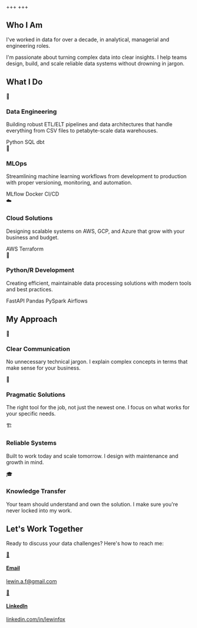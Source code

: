 +++
+++

<div class="hero">
    <div class="hero-content">
        <h2>Who I Am</h2>
        <p>
            I've worked in data for over a decade, in analytical, managerial and engineering roles.
        </p>
        <p>
            I'm passionate about turning complex data into clear insights. I help teams design,
            build, and scale reliable data systems without drowning in jargon.
        </p>
    </div>
</div>

<div class="about-services">
    <h2>What I Do</h2>
    <div class="services-grid">
        <div class="highlight-card">
            <span class="service-icon">🔧</span>
            <h3>Data Engineering</h3>
            <p>
                Building robust ETL/ELT pipelines and data architectures that handle everything from
                CSV files to petabyte-scale data warehouses.
            </p>
            <div class="tech-tags">
                <span class="tech-tag">Python</span>
                <span class="tech-tag">SQL</span>
                <span class="tech-tag">dbt</span>
            </div>
        </div>
        <div class="highlight-card">
            <span class="service-icon">🤖</span>
            <h3>MLOps</h3>
            <p>
                Streamlining machine learning workflows from development to production with proper
                versioning, monitoring, and automation.
            </p>
            <div class="tech-tags">
                <span class="tech-tag">MLflow</span>
                <span class="tech-tag">Docker</span>
                <span class="tech-tag">CI/CD</span>
            </div>
        </div>
        <div class="highlight-card">
            <span class="service-icon">☁️</span>
            <h3>Cloud Solutions</h3>
            <p>
                Designing scalable systems on AWS, GCP, and Azure that grow with your business and
                budget.
            </p>
            <div class="tech-tags">
                <span class="tech-tag">AWS</span>
                <span class="tech-tag">Terraform</span>
            </div>
        </div>
        <div class="highlight-card">
            <span class="service-icon">🐍</span>
            <h3>Python/R Development</h3>
            <p>
                Creating efficient, maintainable data processing solutions with modern tools and
                best practices.
            </p>
            <div class="tech-tags">
                <span class="tech-tag">FastAPI</span>
                <span class="tech-tag">Pandas</span>
                <span class="tech-tag">PySpark</span>
                <span class="tech-tag">Airflows</span>
            </div>
        </div>
    </div>
</div>

<div class="about-approach">
    <h2>My Approach</h2>
    <div class="approach-grid">
        <div class="approach-card">
            <div class="approach-icon">💬</div>
            <h3>Clear Communication</h3>
            <p>
                No unnecessary technical jargon. I explain complex concepts in terms that make sense
                for your business.
            </p>
        </div>
        <div class="approach-card">
            <div class="approach-icon">🎯</div>
            <h3>Pragmatic Solutions</h3>
            <p>
                The right tool for the job, not just the newest one. I focus on what works for your
                specific needs.
            </p>
        </div>
        <div class="approach-card">
            <div class="approach-icon">🏗️</div>
            <h3>Reliable Systems</h3>
            <p>
                Built to work today and scale tomorrow. I design with maintenance and growth in
                mind.
            </p>
        </div>
        <div class="approach-card">
            <div class="approach-icon">🎓</div>
            <h3>Knowledge Transfer</h3>
            <p>
                Your team should understand and own the solution. I make sure you're never locked
                into my work.
            </p>
        </div>
    </div>
</div>

<div class="about-contact">
    <h2>Let's Work Together</h2>
    <p>Ready to discuss your data challenges? Here's how to reach me:</p>
    <div class="contact-links">
        <a href="mailto:lewin.a.f@gmail.com" class="contact-card">
            <div class="contact-icon">📧</div>
            <div class="contact-info">
                <h4>Email</h4>
                <p>lewin.a.f@gmail.com</p>
            </div>
        </a>
        <a href="https://linkedin.com/in/lewinfox" class="contact-card">
            <div class="contact-icon">💼</div>
            <div class="contact-info">
                <h4>LinkedIn</h4>
                <p>linkedin.com/in/lewinfox</p>
            </div>
        </a>
    </div>
</div>

